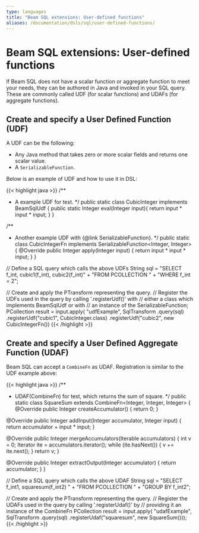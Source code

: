 ```yaml
---
type: languages
title: "Beam SQL extensions: User-defined functions"
aliases: /documentation/dsls/sql/user-defined-functions/
---
```

<!--
Licensed under the Apache License, Version 2.0 (the "License");
you may not use this file except in compliance with the License.
You may obtain a copy of the License at

http://www.apache.org/licenses/LICENSE-2.0

Unless required by applicable law or agreed to in writing, software
distributed under the License is distributed on an "AS IS" BASIS,
WITHOUT WARRANTIES OR CONDITIONS OF ANY KIND, either express or implied.
See the License for the specific language governing permissions and
limitations under the License.
-->

# Beam SQL extensions: User-defined functions

If Beam SQL does not have a scalar function or aggregate function to meet your
needs, they can be authored in Java and invoked in your SQL query. These
are commonly called UDF (for scalar functions) and UDAFs (for aggregate functions).

## Create and specify a User Defined Function (UDF)

A UDF can be the following:
- Any Java method that takes zero or more scalar fields and
  returns one scalar value.
- A `SerializableFunction`.

Below is an example of UDF and how to use it in DSL:

{{< highlight java >}}
/**
 * A example UDF for test.
 */
public static class CubicInteger implements BeamSqlUdf {
  public static Integer eval(Integer input){
    return input * input * input;
  }
}

/**
 * Another example UDF with {@link SerializableFunction}.
 */
public static class CubicIntegerFn implements SerializableFunction<Integer, Integer> {
  @Override
  public Integer apply(Integer input) {
    return input * input * input;
  }
}

// Define a SQL query which calls the above UDFs
String sql =
    "SELECT f_int, cubic1(f_int), cubic2(f_int)"
      + "FROM PCOLLECTION "
      + "WHERE f_int = 2";

// Create and apply the PTransform representing the query.
// Register the UDFs used in the query by calling '.registerUdf()' with
// either a class which implements BeamSqlUdf or with
// an instance of the SerializableFunction;
PCollection<Row> result =
    input.apply(
        "udfExample",
        SqlTransform
            .query(sql)
            .registerUdf("cubic1", CubicInteger.class)
            .registerUdf("cubic2", new CubicIntegerFn())
{{< /highlight >}}

## Create and specify a User Defined Aggregate Function (UDAF)

Beam SQL can accept a `CombineFn` as UDAF. Registration is similar to the UDF
example above:

{{< highlight java >}}
/**
 * UDAF(CombineFn) for test, which returns the sum of square.
 */
public static class SquareSum extends CombineFn<Integer, Integer, Integer> {
  @Override
  public Integer createAccumulator() {
    return 0;
  }

  @Override
  public Integer addInput(Integer accumulator, Integer input) {
    return accumulator + input * input;
  }

  @Override
  public Integer mergeAccumulators(Iterable<Integer> accumulators) {
    int v = 0;
    Iterator<Integer> ite = accumulators.iterator();
    while (ite.hasNext()) {
      v += ite.next();
    }
    return v;
  }

  @Override
  public Integer extractOutput(Integer accumulator) {
    return accumulator;
  }
}

// Define a SQL query which calls the above UDAF
String sql =
    "SELECT f_int1, squaresum(f_int2) "
      + "FROM PCOLLECTION "
      + "GROUP BY f_int2";

// Create and apply the PTransform representing the query.
// Register the UDAFs used in the query by calling '.registerUdaf()' by
// providing it an instance of the CombineFn
PCollection<Row> result =
    input.apply(
        "udafExample",
        SqlTransform
            .query(sql)
            .registerUdaf("squaresum", new SquareSum()));
{{< /highlight >}}

